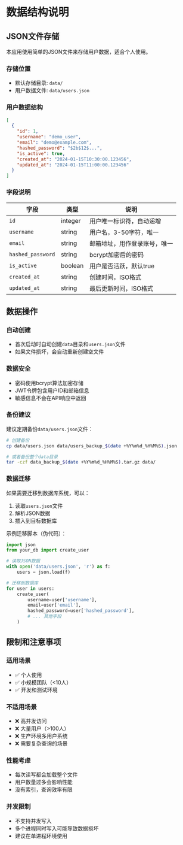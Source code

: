 # 数据结构说明

## JSON文件存储

本应用使用简单的JSON文件来存储用户数据，适合个人使用。

### 存储位置

- 默认存储目录: `data/`
- 用户数据文件: `data/users.json`

### 用户数据结构

```json
[
  {
    "id": 1,
    "username": "demo_user",
    "email": "demo@example.com",
    "hashed_password": "$2b$12$...",
    "is_active": true,
    "created_at": "2024-01-15T10:30:00.123456",
    "updated_at": "2024-01-15T11:00:00.123456"
  }
]
```

### 字段说明

| 字段 | 类型 | 说明 |
|------|------|------|
| `id` | integer | 用户唯一标识符，自动递增 |
| `username` | string | 用户名，3-50字符，唯一 |
| `email` | string | 邮箱地址，用作登录账号，唯一 |
| `hashed_password` | string | bcrypt加密后的密码 |
| `is_active` | boolean | 用户是否活跃，默认true |
| `created_at` | string | 创建时间，ISO格式 |
| `updated_at` | string | 最后更新时间，ISO格式 |

## 数据操作

### 自动创建

- 首次启动时自动创建`data`目录和`users.json`文件
- 如果文件损坏，会自动重新创建空文件

### 数据安全

- 密码使用bcrypt算法加密存储
- JWT令牌包含用户ID和邮箱信息
- 敏感信息不会在API响应中返回

### 备份建议

建议定期备份`data/users.json`文件：

```bash
# 创建备份
cp data/users.json data/users_backup_$(date +%Y%m%d_%H%M%S).json

# 或者备份整个data目录
tar -czf data_backup_$(date +%Y%m%d_%H%M%S).tar.gz data/
```

### 数据迁移

如果需要迁移到数据库系统，可以：

1. 读取`users.json`文件
2. 解析JSON数据
3. 插入到目标数据库

示例迁移脚本（伪代码）：

```python
import json
from your_db import create_user

# 读取JSON数据
with open('data/users.json', 'r') as f:
    users = json.load(f)

# 迁移到数据库
for user in users:
    create_user(
        username=user['username'],
        email=user['email'],
        hashed_password=user['hashed_password'],
        # ... 其他字段
    )
```

## 限制和注意事项

### 适用场景
- ✅ 个人使用
- ✅ 小规模团队（<10人）
- ✅ 开发和测试环境

### 不适用场景
- ❌ 高并发访问
- ❌ 大量用户（>100人）
- ❌ 生产环境多用户系统
- ❌ 需要复杂查询的场景

### 性能考虑
- 每次读写都会加载整个文件
- 用户数量过多会影响性能
- 没有索引，查询效率有限

### 并发限制
- 不支持并发写入
- 多个进程同时写入可能导致数据损坏
- 建议在单进程环境使用
